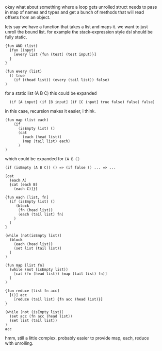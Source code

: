 okay what about something where a loop gets unrolled
struct needs to pass in map of names and types
and get a bunch of methods that will read offsets from an object.

lets say we have a function that takes a list and maps it.
we want to just unroll the bound list. for example the stack-expression
style dsl should be fully static.

```
{fun AND (list)
  {fun (input)
    [every list {fun (test) (test input)}]
  }
}

(fun every (list)
  () true
    (if ((head list)) (every (tail list)) false)
)
```
for a static list (A B C) this could be expanded

```
  (if [A input] (if [B input] (if [C input] true false) false) false)
```

in this case, recursion makes it easier, i think.

```
(fun map (list each)
    (if
      (isEmpty list) ()
      (cat
        (each (head list))
        (map (tail list) each)
      )
)
```
which could be expanded for `(A B C)`
```
(if (isEmpty (A B C)) () => (if false () ... => ...

[cat
  (each A)
  {cat (each B)
    (each C)]}]

{fun each [list, fn]
  (if (isEmpty list) ()
     (block
      (fn (head list))
      (each (tail list) fn)
    )
  )
}

(while (not(isEmpty list))
  (block
    (each (head list))
    (set list (tail list))
  )
)

(fun map [list fn]
  (while (not (isEmpty list))  
    [cat (fn (head list)) (map (tail list) fn)]
  )
)

{fun reduce [list fn acc]
  [()] acc
    [reduce (tail list) {fn acc (head list)}]
}

(while (not (isEmpty list))
  (set acc (fn acc (head list))
  (set list (tail list))
)
acc
```

hmm, still a little complex. probably easier to provide map, each, reduce with unrolling.

